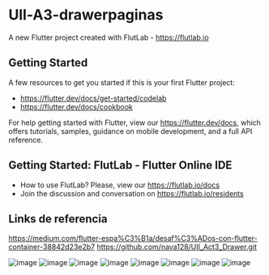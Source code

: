 # Ull-A3-drawerpaginas

A new Flutter project created with FlutLab - https://flutlab.io

## Getting Started

A few resources to get you started if this is your first Flutter project:

- https://flutter.dev/docs/get-started/codelab
- https://flutter.dev/docs/cookbook

For help getting started with Flutter, view our
https://flutter.dev/docs, which offers tutorials,
samples, guidance on mobile development, and a full API reference.

## Getting Started: FlutLab - Flutter Online IDE

- How to use FlutLab? Please, view our https://flutlab.io/docs
- Join the discussion and conversation on https://flutlab.io/residents

## Links de referencia
https://medium.com/flutter-espa%C3%B1a/desaf%C3%ADos-con-flutter-container-38842d23e2b7
https://github.com/nava128/UII_Act3_Drawer.git

![image](https://github.com/CampaG128/Ull_A3_1175/assets/143743923/0012b395-cc3b-4e48-9a40-aad2a8274f7d)
![image](https://github.com/CampaG128/Ull_A3_1175/assets/143743923/e96bc871-8ed1-4d88-b864-8bafbe62c456)
![image](https://github.com/CampaG128/Ull_A3_1175/assets/143743923/3a56a3b1-3fbf-44f2-ab38-e22625293fe3)
![image](https://github.com/CampaG128/Ull_A3_1175/assets/143743923/1dcc5b03-5096-477e-99f4-440e184a198f)
![image](https://github.com/CampaG128/Ull_A3_1175/assets/143743923/c5eb41f4-71c3-4d65-9851-6d02985210f8)
![image](https://github.com/CampaG128/Ull_A3_1175/assets/143743923/38cffdff-a596-4648-b2c1-7e541713cc62)
![image](https://github.com/CampaG128/Ull_A3_1175/assets/143743923/2d8f4e03-18ca-4527-b177-44148d4343e0)
![image](https://github.com/CampaG128/Ull_A3_1175/assets/143743923/fcf6cb2a-30ec-4657-bd54-dcd4ce4655e6)
